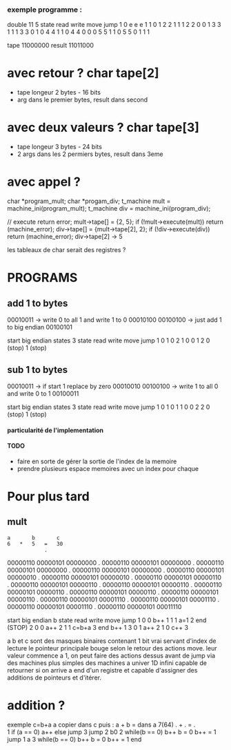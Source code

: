 ### exemple programme :
double 11
5
state	read	write	move	jump
1		0		e		e		e
1		1		0		1		2
2		1		1		1		2
2		0		0		1		3
3		1		1		1		3
3		0		1		0		4
4		1		1		0		4
4		0		0		0		5
5		1		1		0		5
5		0		1		1		1

tape	11000000
result	11011000

# avec retour ? char tape[2]
- tape longeur 2 bytes - 16 bits
- arg dans le premier bytes, result dans second

# avec deux valeurs ? char tape[3]
- tape longeur 3 bytes - 24 bits
- 2 args dans les 2 permiers bytes, result dans 3eme

# avec appel ?
char			*program_mult;
char			*progam_div;
t_machine		mult = machine_ini(program_mult);
t_machine		div = machine_ini(program_div);

// execute return error;
mult->tape[] = {2, 5};
if (!mult->execute(mult))
	return (machine_error);
div->tape[] = {mult->tape[2], 2};
if (!div->execute(div))
	return (machine_error);
div->tape[2] -> 5

les tableaux de char serait des registres ?

# PROGRAMS
## add 1 to bytes
00010011 -> write 0 to all 1 and write 1 to 0
00010100
00100100 -> just add 1 to big endian
00100101

start big endian
states	3
state	read	write	move	jump
1		0		1		0		2
		1		0		0		1
2		0		(stop)
		1		(stop)


## sub 1 to bytes
00010011 -> if start 1 replace by zero
00010010
00100100 ->  write 1 to all 0 and write 0 to 1
00100011

start big endian
states	3
state	read	write	move	jump
1		0		1		0		1
		1		0		0		2
2		0		(stop)
		1		(stop)

#### particularité de l'implementation
#### TODO
- faire en sorte de gérer la sortie de l'index de la memoire
- prendre plusieurs espace memoires avec un index pour chaque


# Pour plus tard
## mult
	a		b		c
	6	*	5	=	30
                .
00000110 00000101 00000000
       .
00000110 00000101 00000000
      .
00000110 00000101 00000000
                        .
00000110 00000101 00000000
      .
00000110 00000101 00000010
                       .
00000110 00000101 00000010
    .
00000110 00000101 00000110
               .
00000110 00000101 00000110
              .
00000110 00000101 00000110
       .
00000110 00000101 00000110
      .
00000110 00000101 00000110
                      .
00000110 00000101 00000110
     .
00000110 00000101 00001110
                     .
00000110 00000101 00001110
    .
00000110 00000101 00001110
             .
00000110 00000101 00011110

start big endian b
state	read	write	move	jump
1		0		0		b++		1
		1		1		a=1		2
		end		(STOP)
2		0		0		a++		2
		1		1		c=b+a	3
		end				b++		1
3		0		1		a++		2
		1		0		c++		3

a b et c sont des masques binaires contenant 1 bit vrai servant d'index de lecture
le pointeur principale bouge selon le retour des actions move.
leur valeur commence a 1, on peut faire des actions dessus avant de jump via des machines plus simples
des machines a univer 1D infini capable de retourner si on arrive a end d'un registre
et capable d'assigner des additions de pointeurs et d'itérer.

# addition ?
exemple c=b+a
a copier dans c puis :
	a	+	b	=	dans a 7(64)
    .   +     .  =	 .      
1
if (a == 0)
	a++
else
	jump 3
jump 2 b0
2
while(b == 0)
	b++
b = 0
b++ = 1
jump 1 a
3
while(b == 0)
	b++
b = 0
b++ = 1
end